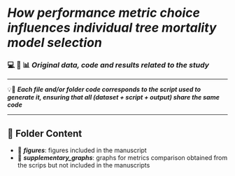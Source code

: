 # ***How performance metric choice influences individual tree mortality model selection***

### :computer: :floppy_disk: :bar_chart: *Original data, code and results related to the study*

---

:bulb::brain: ***Each file and/or folder code corresponds to the script used to generate it, ensuring that all (dataset + script + output) share the same code***

---

## :file_folder: Folder Content

- :open_file_folder: ***figures***: figures included in the manuscript
- :open_file_folder: ***supplementary_graphs***: graphs for metrics comparison obtained from the scrips but not included in the manuscripts